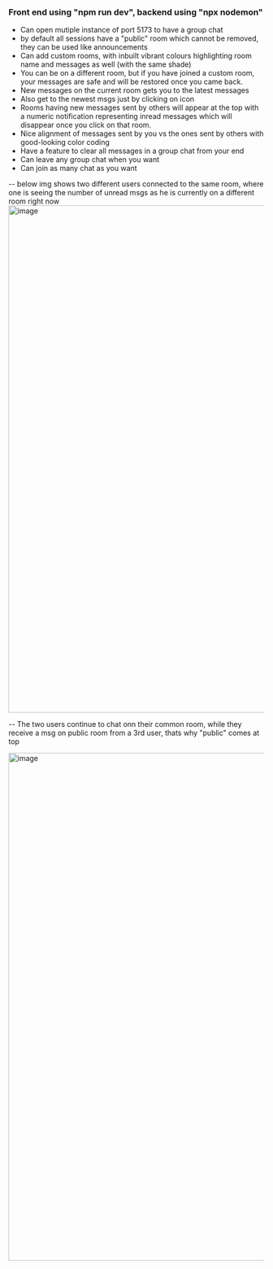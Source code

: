 ### Front end using "npm run dev", backend using "npx nodemon"
- Can open mutiple instance of port 5173 to have a group chat
- by default all sessions have a "public" room which cannot be removed, they can be used like announcements
- Can add custom rooms, with inbuilt vibrant colours highlighting room name and messages as well (with the same shade)
- You can be on a different room, but if you have joined a custom room, your messages are safe and will be restored once you came back.
- New messages on the current room gets you to the latest messages
- Also get to the newest msgs just by clicking on icon
- Rooms having new messages sent by others will appear at the top with a numeric notification representing inread messages which will disappear once you click on that room. 
- Nice alignment of messages sent by you vs the ones sent by others with good-looking color coding
- Have a feature to clear all messages in a group chat from your end
- Can leave any group chat when you want
- Can join as many chat as you want

-- below img shows two different users connected to the same room, where one is seeing the number of unread msgs as he is currently on a different room right now 
  <img width="1888" height="997" alt="image" src="https://github.com/user-attachments/assets/75c02e9f-2f13-4b24-952f-be14da8a70f6" />


-- The two users continue to chat onn their common room, while they receive a msg on public room from a 3rd user, thats why "public" comes at top 

<img width="1906" height="998" alt="image" src="https://github.com/user-attachments/assets/5e4619d0-cd2f-4b4c-8a89-4815c7528528" />


